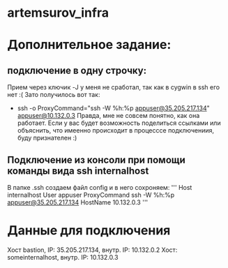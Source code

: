 # artemsurov_infra
# Дополнительное задание:
## подключение в одну строчку:
Прием через ключик -J у меня не сработал, так как в cygwin в ssh его нет :(
Зато получилось вот так:
+ ssh -o ProxyCommand="ssh -W %h:%p appuser@35.205.217.134" appuser@10.132.0.3
Правда, мне не совсем понятно, как она работает. Если у вас будет возможность поделиться ссылками или объяснить, что имеенно происходит в процесссе подключениия, буду признателен :)

## Подключение из консоли при помощи команды вида ssh internalhost
В папке .ssh создаем файл config и в него сохроняем:
'''
Host internalhost
User appuser
ProxyCommand ssh -W %h:%p appuser@35.205.217.134
HostName 10.132.0.3
'''


# Данные для подключения
Хост bastion, IP: 35.205.217.134, внутр. IP: 10.132.0.2
Хост: someinternalhost, внутр. IP: 10.132.0.3

